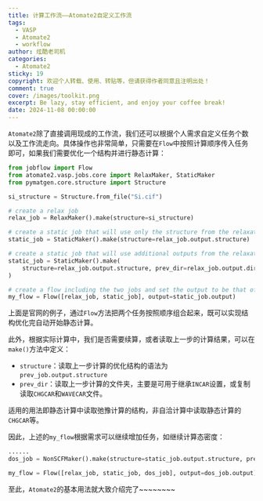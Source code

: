 ```yaml
---
title: 计算工作流——Atomate2自定义工作流
tags:
  - VASP
  - Atomate2
  - workflow
author: 炫酷老司机
categories:
  - Atomate2
sticky: 19
copyright: 欢迎个人转载、使用、转贴等，但请获得作者同意且注明出处！
comment: true
cover: /images/toolkit.png
excerpt: Be lazy, stay efficient, and enjoy your coffee break!
date: 2024-11-08 00:00:00
---
```


`Atomate2`​除了直接调用现成的工作流，我们还可以根据个人需求自定义任务个数以及工作流走向。具体操作也非常简单，只需要在`Flow`​中按照计算顺序传入任务即可，如果我们需要优化一个结构并进行静态计算：

```python
from jobflow import Flow
from atomate2.vasp.jobs.core import RelaxMaker, StaticMaker
from pymatgen.core.structure import Structure

si_structure = Structure.from_file("Si.cif")

# create a relax job
relax_job = RelaxMaker().make(structure=si_structure)

# create a static job that will use only the structure from the relaxation
static_job = StaticMaker().make(structure=relax_job.output.structure)

# create a static job that will use additional outputs from the relaxation
static_job = StaticMaker().make(
    structure=relax_job.output.structure, prev_dir=relax_job.output.dir_name
)

# create a flow including the two jobs and set the output to be that of the static
my_flow = Flow([relax_job, static_job], output=static_job.output)
```

上面是官网的例子，通过`Flow`​方法把两个任务按照顺序组合起来，既可以实现结构优化完自动开始静态计算。

此外，根据实际计算中，我们是否需要续算，或者读取上一步的计算结果，可以在`make()`​方法中定义：

* `structure`​：读取上一步计算的优化结构的语法为`prev_job.output.structure`​
* `prev_dir`​：读取上一步计算的文件夹，主要是可用于继承`INCAR`​设置，或复制读取`CHGCAR`​和`WAVECAR`​文件。

适用的用法即静态计算中读取弛豫计算的结构，非自洽计算中读取静态计算的`CHGCAR`​等。

因此，上述的`my_flow`​根据需求可以继续增加任务，如继续计算态密度：

```python
......
dos_job = NonSCFMaker().make(structure=static_job.output.structure, prev_dir=static_job.output.dir_name)

my_flow = Flow([relax_job, static_job, dos_job], output=dos_job.output)
```

至此，`Atomate2`​的基本用法就大致介绍完了~~~~~~~~
